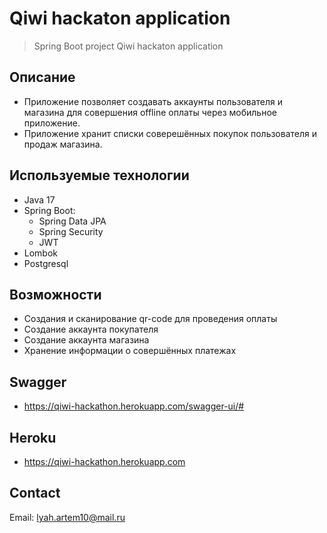 # Qiwi hackaton application
>Spring Boot project Qiwi hackaton application

## Описание
- Приложение позволяет создавать аккаунты пользователя и магазина для совершения offline оплаты через мобильное приложение.
- Приложение хранит списки соверешённых покупок пользователя и продаж магазина.

## Используемые технологии
- Java 17
- Spring Boot:
    * Spring Data JPA
    * Spring Security
    * JWT
- Lombok
- Postgresql

## Возможности
- Создания и сканирование qr-code для проведения оплаты
- Создание аккаунта покупателя
- Создание аккаунта магазина
- Хранение информации о совершённых платежах

## Swagger
- https://qiwi-hackathon.herokuapp.com/swagger-ui/#

## Heroku
- https://qiwi-hackathon.herokuapp.com

## Contact
Email: lyah.artem10@mail.ru
